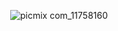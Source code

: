 <div align="center">

![picmix com_11758160](https://github.com/user-attachments/assets/40287277-69e8-47eb-bcec-57d3b46ba057)

</div>



